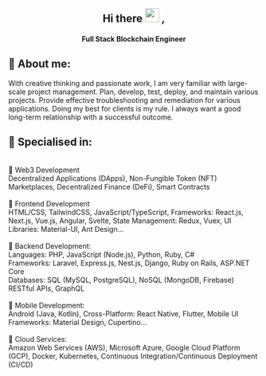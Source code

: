 <h2 align="center">
  Hi there <img src="https://media.giphy.com/media/hvRJCLFzcasrR4ia7z/giphy.gif" width="28"> ,
</h2>

<h4 align='center'>
  Full Stack Blockchain Engineer
</h4>


## 🧑 About me:

<p>
With creative thinking and passionate work, I am very familiar with large-scale project management. 
Plan, develop, test, deploy, and maintain various projects. 
Provide effective troubleshooting and remediation for various applications. 
Doing my best for clients is my rule. 
I always want a good long-term relationship with a successful outcome.
</p>

<h2>🥇 Specialised in:</h2>

<br>🔸 Web3 Development
<br>Decentralized Applications (DApps), Non-Fungible Token (NFT) Marketplaces, Decentralized Finance (DeFi), Smart Contracts
<br>
<br>🔸 Frontend Development
<br>HTML/CSS, TailwindCSS, JavaScript/TypeScript, Frameworks: React.js, Next.js, Vue.js, Angular, Svelte, State Management: Redux, Vuex, UI Libraries: Material-UI, Ant Design...
<br>
<br>🔸 Backend Development:
<br>Languages: PHP, JavaScript (Node.js), Python, Ruby, C#
<br>Frameworks: Laravel, Express.js, Nest.js, Django, Ruby on Rails, ASP.NET Core
<br>Databases: SQL (MySQL, PostgreSQL), NoSQL (MongoDB, Firebase)
<br>RESTful APIs, GraphQL
<br>
<br>🔸 Mobile Development:
<br>Android (Java, Kotlin), Cross-Platform: React Native, Flutter, Mobile UI Frameworks: Material Design, Cupertino...
<br>
<br>🔸 Cloud Services:
<br>Amazon Web Services (AWS), Microsoft Azure, Google Cloud Platform (GCP), Docker, Kubernetes, Continuous Integration/Continuous Deployment (CI/CD)
